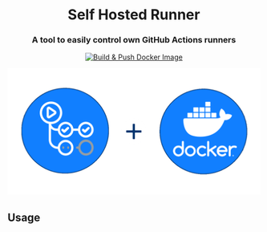 <h1 align="center">Self Hosted Runner</h1>
<h3 align="center">A tool to easily control own GitHub Actions runners</h3>
<p align="center">
    <a href="https://github.com/derogab/self-hosted-runner/actions/workflows/docker-publish.yml">
        <img src="https://github.com/derogab/self-hosted-runner/actions/workflows/docker-publish.yml/badge.svg" alt="Build & Push Docker Image">
    </a>
</p>
<p align="center">
    <img src="./assets/header.png" alt="header">
</p>

## Usage
